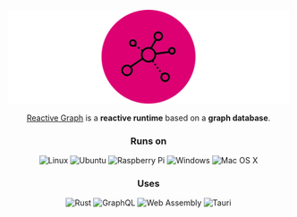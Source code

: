 <p align="center">
  <a href="https://github.com/reactive-graph/reactive-graph"><img src="https://raw.githubusercontent.com/reactive-graph/.github/main/profile/images/reactive-graph-full-mexican-pink-black_512.png" alt="Reactive Graph"></a>
</p>
<p align="center">
  <a href="https://github.com/reactive-graph/reactive-graph">Reactive Graph</a> is a <b>reactive runtime</b> based on a <b>graph database</b>.
</p>

<h3 align="center">Runs on</h3>
<p align="center">
  <img src="https://raw.githubusercontent.com/reactive-graph/.github/main/profile/images/icons/images/linux-original.svg" style="width: 96px; height: 96px;" alt="Linux">
  <img src="https://raw.githubusercontent.com/reactive-graph/.github/main/profile/images/icons/images/ubuntu-original.svg" style="width: 96px; height: 96px;" alt="Ubuntu">
  <img src="https://raw.githubusercontent.com/reactive-graph/.github/main/profile/images/icons/images/raspberrypi-original.svg" style="width: 96px; height: 96px;" alt="Raspberry Pi">
  <img src="https://raw.githubusercontent.com/reactive-graph/.github/main/profile/images/icons/images/windows8-original.svg" style="width: 96px; height: 96px;" alt="Windows">
  <img src="https://raw.githubusercontent.com/reactive-graph/.github/main/profile/images/icons/images/apple-original.svg" style="width: 96px; height: 96px;" alt="Mac OS X">
</p>

<h3 align="center">Uses</h3>
<p align="center">
  <img src="https://raw.githubusercontent.com/reactive-graph/.github/main/profile/images/icons/images/rust-original.svg" style="width: 96px; height: 96px;" alt="Rust">
  <img src="https://raw.githubusercontent.com/reactive-graph/.github/main/profile/images/icons/images/graphql-plain.svg" style="width: 96px; height: 96px;" alt="GraphQL">
  <img src="https://raw.githubusercontent.com/reactive-graph/.github/main/profile/images/icons/images/wasm-original.svg" style="width: 96px; height: 96px;" alt="Web Assembly">
  <img src="https://raw.githubusercontent.com/reactive-graph/.github/main/profile/images/icons/images/tauri-original.svg" style="width: 96px; height: 96px;" alt="Tauri">
</p>
